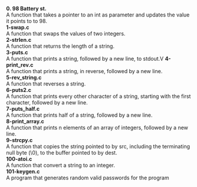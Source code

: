 **0. 98 Battery st.**<br/>
A function that takes a pointer to an int as parameter and updates the value it points to to 98.<br/>
**1-swap.c**<br/>
A function that swaps the values of two integers.<br/>
**2-strlen.c**<br/>
A function that returns the length of a string.<br/>
**3-puts.c**<br/>
A function that prints a string, followed by a new line, to stdout.V
**4-print_rev.c**<br/>
A function that prints a string, in reverse, followed by a new line.<br/>
**5-rev_string.c**<br/>
A function that reverses a string.<br/>
**6-puts2.c**<br/>
A function that prints every other character of a string, starting with the first character, followed by a new line.<br/>
**7-puts_half.c**<br/>
A function that prints half of a string, followed by a new line.<br/>
**8-print_array.c**<br/>
A function that prints n elements of an array of integers, followed by a new line.<br/>
**9-strcpy.c**<br/>
A function that copies the string pointed to by src, including the terminating null byte (\0), to the buffer pointed to by dest.<br/>
**100-atoi.c**<br/>
A function that convert a string to an integer.<br/>
**101-keygen.c**<br/>
A program that generates random valid passwords for the program <br/>

